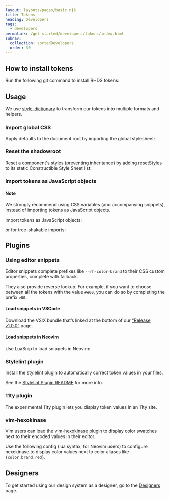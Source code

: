 ```yaml
---
layout: layouts/pages/basic.njk
title: Tokens
heading: Developers
tags:
  - developers
permalink: /get-started/developers/tokens/index.html
subnav:
  collection: sortedDevelopers
  order: 30
---
```


## How to install tokens

Run the following git command to install RHDS tokens:

<rh-code-block>
  <script type="text/sample-javascript">
  npm i @rhds/tokens
  </script>
</rh-code-block>


## Usage

We use [style-dictionary](https://amzn.github.io/style-dictionary/) to transform our tokens into multiple formats and helpers.


### Import global CSS

Apply defaults to the document root by importing the global stylesheet:

<rh-code-block>
  <script type="text/html">
  <link rel="stylesheet" href="/url/to/@rhds/tokens/css/global.css">
  <style>
    :is(h1, h2, h3, h4, h5, h6) {
      font-family: var(--rh-font-family-heading);
    }
  </style>
  </script>
</rh-code-block>


### Reset the shadowroot

Reset a component's styles (preventing inheritance) by adding resetStyles to its static Constructible Style Sheet list:

<rh-code-block>
  <script type="text/sample-javascript">
  import { resetStyles } from '@rhds/tokens/css/reset.css.js';
  import style from './rh-jazz-hands.css';
  </script>

  <script type="text/sample-javascript">
  @customElement('rh-jazz-hands')
  export class RhJazzHands extends LitElement {
    static readonly styles = [...resetStyles, style];
  }
  </script>
</rh-code-block>


### Import tokens as JavaScript objects

<rh-alert state="info">
  <h4 slot="header">Note</h4>
  <p>We strongly recommend using CSS variables (and accompanying snippets), instead of importing tokens as JavaScript objects.</p>
</rh-alert>

Import tokens as JavaScript objects:

<rh-code-block>
  <script type="text/sample-javascript">
  import { tokens } from '@rhds/tokens';
  </script>

  <script type="text/sample-javascript">
  html`<span style="color: ${tokens.get('--rh-color-blue-300')}">I'm blue</span>`;
  </script>
</rh-code-block>

or for tree-shakable imports:

<rh-code-block>
  <script type="text/sample-javascript">
  import { ColorBlue300 } from '@rhds/tokens/values.js';
  </script>

  <script type="text/sample-javascript">
  html`<span style="color: ${ColorBlue300}">I'm blue</span>`;
  </script>
</rh-code-block>


## Plugins

### Using editor snippets

Editor snippets complete prefixes like `--rh-color-brand` to their CSS custom properties, complete with fallback.

<rh-code-block>
  <script type="text/css">
  color: var(--rh-color-brand, #ee0000);
  </script>
</rh-code-block>

They also provide reverse lookup. For example,  if you want to choose between all the tokens with the  value `#e00`, you can do so by completing the prefix `e00`.


#### Load snippets in VSCode 

Download the VSIX bundle that’s linked at the bottom of our [“Release v1.0.0”](https://github.com/RedHat-UX/red-hat-design-tokens/releases/tag/v1.0.0) page.


#### Load snippets in Neovim

Use LuaSnip to load snippets in Neovim:

<rh-code-block>
  <script type="text/sample-javascript">
  require 'luasnip.loaders.from_vscode'.lazy_load { paths = {
    -- Path to the built project, perhaps in your `node_modules`
    '~/Developer/redhat-ux/red-hat-design-tokens/editor/vscode'
  } }
  </script>
</rh-code-block>


### Stylelint plugin

Install the stylelint plugin to automatically correct token values in your files.

See the [Stylelint Plugin README](https://github.com/RedHat-UX/red-hat-design-tokens/blob/main/plugins/stylelint/README.md) for more info.


### 11ty plugin

The experimental 11ty plugin lets you display token values in an 11ty site.


### vim-hexokinase

Vim users can load the [vim-hexokinase](https://github.com/RRethy/vim-hexokinase) plugin to display color swatches next to their encoded values in their editor.

Use the following config (lua syntax, for Neovim users) to configure hexokinase to display color values next to color aliases like `{color.brand.red}`.

<rh-code-block>
  <script type="text/sample-javascript">
  vim.g.Hexokinase_optInPatterns = {
    'full_hex', 'triple_hex',
    'rgb', 'rgba',
    'hsl', 'hsla',
    'colour_names',
  }
  </script>

  <script type="text/sample-javascript">
  vim.g.Hexokinase_ftOptOutPatterns = {
    json = { 'colour_names' },
    yaml = { 'colour_names' },
  }
  </script>

  <script type="text/sample-javascript">
  vim.g.Hexokinase_palettes = {
    -- replace with path to the built tokens package on your drive
    vim.fn.expand'~/Developer/redhat-ux/red-hat-design-tokens/editor/neovim/hexokinase.json'
  }
  </script>
</rh-code-block>

<uxdot-feedback>
  <h2>Designers</h2>
  <p>To get started using our design system as a designer, go to the <a href="get-started/designers">Designers</a> page.</p>
</uxdot-feedback>
